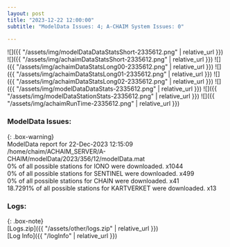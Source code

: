 ```yaml
---
layout: post
title: "2023-12-22 12:00:00"
subtitle: "ModelData Issues: 4; A-CHAIM System Issues: 0"

---
```


![]({{ "/assets/img/modelDataDataStatsShort-2335612.png" | relative_url }})
![]({{ "/assets/img/achaimDataStatsShort-2335612.png" | relative_url }})
![]({{ "/assets/img/achaimDataStatsLong00-2335612.png" | relative_url }})
![]({{ "/assets/img/achaimDataStatsLong01-2335612.png" | relative_url }})
![]({{ "/assets/img/achaimDataStatsLong02-2335612.png" | relative_url }})
![]({{ "/assets/img/modelDataDataStats-2335612.png" | relative_url }})
![]({{ "/assets/img/modelDataStationStats-2335612.png" | relative_url }})
![]({{ "/assets/img/achaimRunTime-2335612.png" | relative_url }})


### ModelData Issues:  
  
{: .box-warning}  
 ModelData report for 22-Dec-2023 12:15:09   
 /home/chaim/ACHAIM_SERVER/A-CHAIM/modelData/2023/356/12/modelData.mat   
 0% of all possible stations for IONO were downloaded. x1044   
 0% of all possible stations for SENTINEL were downloaded. x499   
 0% of all possible stations for CHAIN were downloaded. x41   
 18.7291% of all possible stations for KARTVERKET were downloaded. x13   
  


### Logs:  
  
{: .box-note}  
[Logs.zip]({{ "/assets/other/logs.zip" | relative_url }})  
[Log Info]({{ "/logInfo" | relative_url }})  
